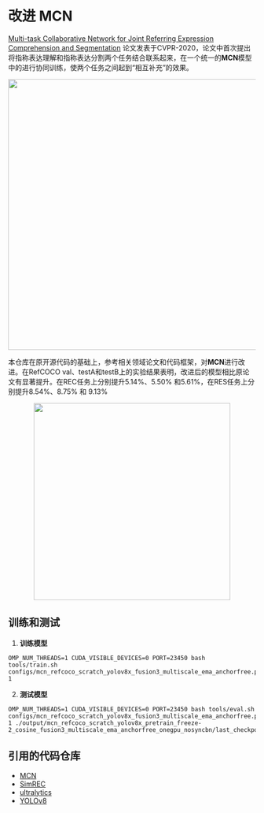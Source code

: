 # 改进 MCN

[Multi-task Collaborative Network for Joint Referring Expression Comprehension and Segmentation](https://openaccess.thecvf.com/content_CVPR_2020/papers/Luo_Multi-Task_Collaborative_Network_for_Joint_Referring_Expression_Comprehension_and_Segmentation_CVPR_2020_paper.pdf) 论文发表于CVPR-2020，论文中首次提出将指称表达理解和指称表达分割两个任务结合联系起来，在一个统一的**MCN**模型中的进行协同训练，使两个任务之间起到“相互补充”的效果。



<p align="center">
	<img src="./misc/MCN.png" width="550">
</p>

本仓库在原开源代码的基础上，参考相关领域论文和代码框架，对**MCN**进行改进。在RefCOCO val、testA和testB上的实验结果表明，改进后的模型相比原论文有显著提升。在REC任务上分别提升5.14%、5.50% 和5.61%，在RES任务上分别提升8.54%、8.75% 和 9.13%

<p align="center">
	<img src="./misc/result.png" width="400" style="opacity: 1;">
</p>


## 训练和测试

<!-- 1. Prepare your settings. To train a model, you should  modify ``./config/config.yaml``  to adjust the settings  you want. 
2. Train the model. run ` train.py`  under the main folder to start training:
```
python train.py --config ./config/config.yaml
```
3. Test the model.   Then, you can run ` test.py`  by
```
python test.py --eval-weights ./logs/simrec/1/weights/det_best.pth
```
4. Training log.  Logs are stored in ``./logs`` directory, which records the detailed training curve and accuracy per epoch. If you want to log the visualizations, please  set  ``LOG_IMAGE`` to ``True`` in ``config.yaml``.    -->

1. **训练模型**
```shell
OMP_NUM_THREADS=1 CUDA_VISIBLE_DEVICES=0 PORT=23450 bash tools/train.sh configs/mcn_refcoco_scratch_yolov8x_fusion3_multiscale_ema_anchorfree.py 1
```

2. **测试模型**
```shell
OMP_NUM_THREADS=1 CUDA_VISIBLE_DEVICES=0 PORT=23450 bash tools/eval.sh configs/mcn_refcoco_scratch_yolov8x_fusion3_multiscale_ema_anchorfree.py 1 ./output/mcn_refcoco_scratch_yolov8x_pretrain_freeze-2_cosine_fusion3_multiscale_ema_anchorfree_onegpu_nosyncbn/last_checkpoint.pth
```


## 引用的代码仓库

- [MCN](https://github.com/luogen1996/MCN)
- [SimREC](https://github.com/luogen1996/SimREC)
- [ultralytics](https://github.com/ultralytics/ultralytics)
- [YOLOv8](https://github.com/bubbliiiing/yolov8-pytorch)

